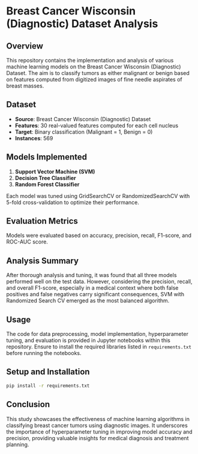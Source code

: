 # Breast Cancer Wisconsin (Diagnostic) Dataset Analysis

## Overview

This repository contains the implementation and analysis of various machine learning models on the Breast Cancer Wisconsin (Diagnostic) Dataset. The aim is to classify tumors as either malignant or benign based on features computed from digitized images of fine needle aspirates of breast masses.

## Dataset

- **Source**: Breast Cancer Wisconsin (Diagnostic) Dataset
- **Features**: 30 real-valued features computed for each cell nucleus
- **Target**: Binary classification (Malignant = 1, Benign = 0)
- **Instances**: 569

## Models Implemented

1. **Support Vector Machine (SVM)**
2. **Decision Tree Classifier**
3. **Random Forest Classifier**

Each model was tuned using GridSearchCV or RandomizedSearchCV with 5-fold cross-validation to optimize their performance.

## Evaluation Metrics

Models were evaluated based on accuracy, precision, recall, F1-score, and ROC-AUC score.

## Analysis Summary

After thorough analysis and tuning, it was found that all three models performed well on the test data. However, considering the precision, recall, and overall F1-score, especially in a medical context where both false positives and false negatives carry significant consequences, SVM with Randomized Search CV emerged as the most balanced algorithm.

## Usage

The code for data preprocessing, model implementation, hyperparameter tuning, and evaluation is provided in Jupyter notebooks within this repository. Ensure to install the required libraries listed in `requirements.txt` before running the notebooks.

## Setup and Installation

```bash
pip install -r requirements.txt
```

## Conclusion

This study showcases the effectiveness of machine learning algorithms in classifying breast cancer tumors using diagnostic images. It underscores the importance of hyperparameter tuning in improving model accuracy and precision, providing valuable insights for medical diagnosis and treatment planning.
